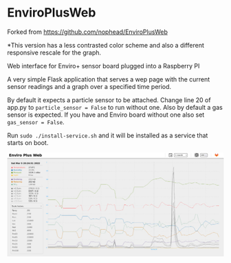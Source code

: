 # EnviroPlusWeb

Forked from https://github.com/nophead/EnviroPlusWeb

*This version has a less contrasted color scheme and also a different responsive rescale for the graph.

Web interface for Enviro+ sensor board plugged into a Raspberry PI

A very simple Flask application that serves a wep page with the current sensor readings and a graph over a specified time period.

By default it expects a particle sensor to be attached. Change line 20 of app.py to `particle_sensor = False` to run without one.
Also by default a gas sensor is expected. If you have and Enviro board without one also set `gas_sensor = False`.

Run `sudo ./install-service.sh` and it will be installed as a service that starts on boot.

![Screenshot](screenshot.jpg)
